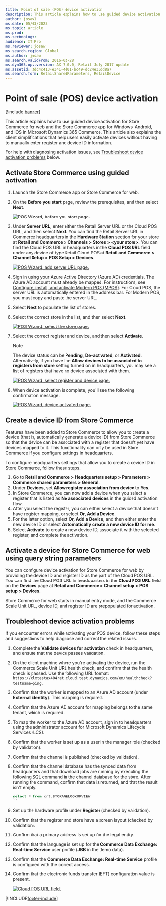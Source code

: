 ```yaml
---
title: Point of sale (POS) device activation
description: This article explains how to use guided device activation for Store Commerce for web and the Store Commerce app for Windows, Android, and iOS in Microsoft Dynamics 365 Commerce.
author: josaw1
ms.date: 05/03/2023
ms.topic: article
ms.prod: 
ms.technology: 
audience: IT Pro
ms.reviewer: josaw
ms.search.region: Global
ms.author: josaw
ms.search.validFrom: 2016-02-28
ms.dyn365.ops.version: AX 7.0.0, Retail July 2017 update
ms.assetid: 3dc4c413-e341-4d01-bc49-dc24e35dd8a7
ms.search.form: RetailSharedParameters, RetailDevice
---
```


# Point of sale (POS) device activation

[!include [banner](../includes/banner.md)]

This article explains how to use guided device activation for Store Commerce for web and the Store Commerce app for Windows, Android, and iOS in Microsoft Dynamics 365 Commerce. This article also explains the client simplifications that help users easily activate devices without having to manually enter register and device ID information. 

For help with diagnosing activation issues, see [Troubleshoot device activation problems](#troubleshoot-device-activation-problems) below. 

## Activate Store Commerce using guided activation

1. Launch the Store Commerce app or Store Commerce for web.
1. On the **Before you start** page, review the prerequisites, and then select **Next**.

    ![POS Wizard, before you start page.](media/p24.png)

1. Under **Server URL**, enter either the Retail Server URL or the Cloud POS URL, and then select **Next**. You can find the Retail Server URL in Commerce headquarters in the **Hardware Station** section for your store at **Retail and Commerce \> Channels \> Stores \> \<your store\>**. You can find the Cloud POS URL in headquarters in the **Cloud POS URL** field under any device of type Retail Cloud POS at **Retail and Commerce \> Channel Setup \> POS Setup \> Devices**.

    [![POS Wizard, add server URL page.](./media/p18.png)](./media/p18.png)

1. Sign in using your Azure Active Directory (Azure AD) credentials. The Azure AD account must already be mapped. For instructions, see [Configure, install, and activate Modern POS (MPOS)](../retail-modern-pos-device-activation.md). For Cloud POS, the server URL is automatically entered in the address bar. For Modern POS, you must copy and paste the server URL.
1. Select **Next** to populate the list of stores.
1. Select the correct store in the list, and then select **Next**.

    [![POS Wizard, select the store page.](./media/p20.png)](./media/p20.png)

1. Select the correct register and device, and then select **Activate**. 

    > [!NOTE]
    > The device status can be **Pending**, **De-activated**, or **Activated**. Alternatively, if you have the **Allow devices to be associated to registers from store** setting turned on in headquarters, you may see a list of registers that have no device associated with them. 

    [![POS Wizard, select register and device page.](./media/p22.png)](./media/p22.png)

1. When device activation is complete, you'll see the following confirmation message.  

    [![POS Wizard, device activated page.](./media/p23.png)](./media/p23.png)

## Create a device ID from Store Commerce

Features have been added to Store Commerce to allow you to create a device (that is, automatically generate a device ID) from Store Commerce so that the device can be associated with a register that doesn't yet have devices mapped to it. This functionality can only be used in Store Commerce if you configure settings in headquarters.

To configure headquarters settings that allow you to create a device ID in Store Commerce, follow these steps.

1. Go to **Retail and Commerce \> Headquarters setup \> Parameters \> Commerce shared parameters \> General**.
1. Under **Devices,** set **Allow register association from device** to **Yes**.
1. In Store Commerce, you can now add a device when you select a register that is listed as **No associated devices** in the guided activation flow.
1. After you select the register, you can either select a device that doesn't have register mapping, or select **Or, Add a Device**.
1. For the latter option, select **Or, Add a Device**, and then either enter the new device ID or select **Automatically create a new device ID for me**.
1. Select **Activate** to create a new device ID, associate it with the selected register, and complete the activation.

## Activate a device for Store Commerce for web using query string parameters

You can configure device activation for Store Commerce for web by providing the device ID and register ID as the part of the Cloud POS URL. You can find the Cloud POS URL in headquarters in the **Cloud POS URL** field on the **Devices** page at **Retail and Commerce \> Channel setup \> POS setup \> Devices**. 

Store Commerce for web starts in manual entry mode, and the Commerce Scale Unit URL, device ID, and register ID are prepopulated for activation.

## Troubleshoot device activation problems

If you encounter errors while activating your POS device, follow these steps and suggestions to help diagnose and correct the related issues.

1. Complete the **Validate devices for activation** check in headquarters, and ensure that the device passes validation.
1. On the client machine where you're activating the device, run the Commerce Scale Unit URL health check, and confirm that the health check is passed. Use the following URL format: `https://clxtestax404ret.cloud.test.dynamics.com/en/healthcheck?testname=ping`.
1. Confirm that the worker is mapped to an Azure AD account (under **External identity**). This mapping is required.
1. Confirm that the Azure AD account for mapping belongs to the same tenant, which is required.
1. To map the worker to the Azure AD account, sign in to headquarters using the administrator account for Microsoft Dynamics Lifecycle Services (LCS).
1. Confirm that the worker is set up as a user in the manager role (checked by validation).
1. Confirm that the channel is published (checked by validation).
1. Confirm that the channel database has the synced data from headquarters and that download jobs are running by executing the following SQL command in the channel database for the store. After running the command, confirm that data is returned, and that the result isn't empty.

   ```sql
   select * from crt.STORAGELOOKUPVIEW
   ``

1. Set up the hardware profile under **Register** (checked by validation).
1. Confirm that the register and store have a screen layout (checked by validation).
1. Confirm that a primary address is set up for the legal entity.
1. Confirm that the language is set up for the **Commerce Data Exchange: Real-time Service** user profile (**JBB** in the demo data).
1. Confirm that the **Commerce Data Exchange: Real-time Service** profile is configured with the correct access.
1. Confirm that the electronic funds transfer (EFT) configuration value is present.

    [![Cloud POS URL field.](./media/p15_11_16.png)](./media/p15_11_16.png)


[!INCLUDE[footer-include](../../includes/footer-banner.md)]
